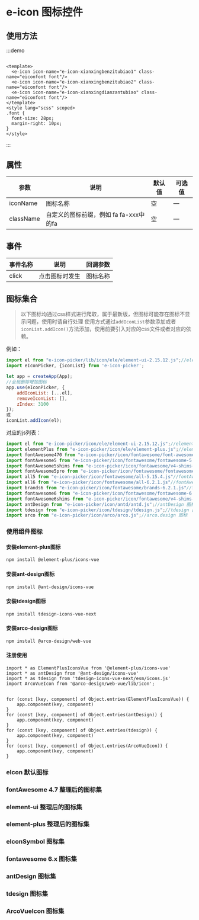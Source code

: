 # e-icon 图标控件

## 使用方法

:::demo

```vue

<template>
  <e-icon icon-name="e-icon-xianxingbenzitubiao1" class-name="eiconfont font"/>
  <e-icon icon-name="e-icon-xianxingbenzitubiao2" class-name="eiconfont font"/>
  <e-icon icon-name="e-icon-xianxingdianzantubiao" class-name="eiconfont font"/>
</template>
<style lang="scss" scoped>
.font {
  font-size: 28px;
  margin-right: 10px;
}
</style>
```

:::

## 属性

| 参数        | 说明                        | 默认值  | 可选值  |
|-----------|---------------------------|------|------|
| iconName  | 	图标名称	                    | 空    | 	—   |
| className | 自定义的图标前缀，例如 fa fa-xxx中的fa | 空    | —    |

## 事件

| 事件名称  | 说明      | 回调参数  |
|-------|---------|-------|
| click | 点击图标时发生 |  图标名称 |

## 图标集合

> 以下图标均通过css样式进行爬取，属于最新版，但图标可能存在图标不显示问题，使用时请自行处理
使用方式通过`addIconList`参数添加或者`iconList.addIcon()`方法添加，使用前要引入对应的css文件或者对应的依赖。

例如：
```js
import el from "e-icon-picker/lib/icon/ele/element-ui-2.15.12.js";//element-ui的图标
import eIconPicker, {iconList} from 'e-icon-picker';

let app = createApp(App);
//全局删除增加图标
app.use(eIconPicker, {
    addIconList: [...el],
    removeIconList: [],
    zIndex: 3100
});
或
iconList.addIcon(el);
```

对应的js列表：
```js
import el from "e-icon-picker/icon/ele/element-ui-2.15.12.js";//element-ui的图标
import elementPlus from "e-icon-picker/icon/ele/element-plus.js";//element-plus的图标
import fontAwesome470 from "e-icon-picker/icon/fontawesome/font-awesome.v4.7.0.js";//fontAwesome470的图标
import fontAwesome5 from "e-icon-picker/icon/fontawesome/fontawesome-5.15.4.js";//fontAwesome5.x.x的图标
import fontAwesome5shims from "e-icon-picker/icon/fontawesome/v4-shims-5.15.4.js"//fontAwesome5.x.x shims的图标
import fontAwesome5pro from "e-icon-picker/icon/fontawesome/fontawesome-pro-5.15.4.js"//fontAwesome5.x.x pro的图标
import all5 from "e-icon-picker/icon/fontawesome/all-5.15.4.js"//fontAwesome5.x.x all的图标
import all6 from "e-icon-picker/icon/fontawesome/all-6.2.1.js"//fontAwesome6.x.x all的图标
import brands6 from "e-icon-picker/icon/fontawesome/brands-6.2.1.js"//fontAwesome6.x.x brands的图标
import fontawesome6 from "e-icon-picker/icon/fontawesome/fontawesome-6.2.1.js"//fontAwesome6.x.x fontawesome的图标
import fontAwesome6shims from "e-icon-picker/icon/fontawesome/v4-shims-6.2.1.js"//fontAwesome6.x.x shims的图标
import antDesign from "e-icon-picker/icon/antd/antd.js";//antDesign 图标
import tdesign from "e-icon-picker/icon/tdesign/tdesign.js";//tdesign 图标
import arco from "e-icon-picker/icon/arco/arco.js";//arco.design 图标
```
### 使用组件图标
#### 安装element-plus图标
```bash
npm install @element-plus/icons-vue
```

#### 安装ant-design图标
```bash
npm install @ant-design/icons-vue
```

#### 安装tdesign图标
```bash
npm install tdesign-icons-vue-next
```

#### 安装arco-design图标
```bash
npm install @arco-design/web-vue
```
#### 注册使用
```vue
import * as ElementPlusIconsVue from '@element-plus/icons-vue'
import * as antDesign from '@ant-design/icons-vue'
import * as tdesign from 'tdesign-icons-vue-next/esm/icons.js'
import ArcoVueIcon from '@arco-design/web-vue/lib/icon';


for (const [key, component] of Object.entries(ElementPlusIconsVue)) {
    app.component(key, component)
}
for (const [key, component] of Object.entries(antDesign)) {
    app.component(key, component)
}
for (const [key, component] of Object.entries(tdesign)) {
    app.component(key, component)
}
for (const [key, component] of Object.entries(ArcoVueIcon)) {
    app.component(key, component)
}
```

### eIcon 默认图标

<iconList type="eIcon"/>

### fontAwesome 4.7 整理后的图标集

<iconList type="fontAwesomeV470"/>

### element-ui 整理后的图标集

<iconList type="ele"/>

### element-plus 整理后的图标集

<iconList type="elementPlus"/>

### eIconSymbol 图标集

<iconList type="eIconSymbol"/>

### fontawesome 6.x 图标集

<iconList type="fontawesome"/>


### antDesign 图标集

<iconList type="antDesign"/>

### tdesign 图标集

<iconList type="tdesign"/>

### ArcoVueIcon 图标集

<iconList type="arco"/>
